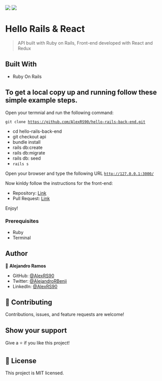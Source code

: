 ![](https://img.shields.io/badge/Microverse-blueviolet)
![](https://img.shields.io/badge/Ruby-red)

# Hello Rails & React

> API built with Ruby on Rails, Front-end developed with React and Redux

## Built With

- Ruby On Rails

## To get a local copy up and running follow these simple example steps.

Open your termnial and run the following command:

<code>git clone https://github.com/AlexRS90/hello-rails-back-end.git</code>
 - cd hello-rails-back-end
 - git checkout api
 - bundle install
 - rails db:create
 - rails db:migrate
 - rails db: seed
 - <code>rails s</code> <br>

 Open your browser and type the following URL <code>http://127.0.0.1:3000/</code>

 Now kinldy follow the instructions for the front-end:
 
 - Repository: [Link](https://github.com/AlexRS90/hello-react-front-end)
 - Pull Request: [Link](https://github.com/AlexRS90/hello-react-front-end/pull/1) 

Enjoy!

### Prerequisites

- Ruby
- Terminal

## Author

👤 **Alejandro Ramos**

- GitHub: [@AlexRS90](https://github.com/AlexRS90)
- Twitter: [@AlejandroRBenji](https://twitter.com/AlejandroRBenji)
- LinkedIn: [@AlexRS90](https://www.linkedin.com/in/alexrs90/)

## 🤝 Contributing

Contributions, issues, and feature requests are welcome!

## Show your support

Give a ⭐️ if you like this project!

## 📝 License

This project is MIT licensed.